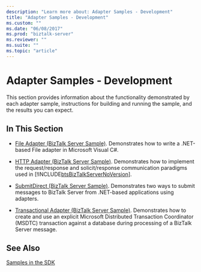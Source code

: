 ```yaml
---
description: "Learn more about: Adapter Samples - Development"
title: "Adapter Samples - Development"
ms.custom: ""
ms.date: "06/08/2017"
ms.prod: "biztalk-server"
ms.reviewer: ""
ms.suite: ""
ms.topic: "article"
---
```

# Adapter Samples - Development
This section provides information about the functionality demonstrated by each adapter sample, instructions for building and running the sample, and the results you can expect.  
  
## In This Section  
  
- [File Adapter (BizTalk Server Sample)](../core/file-adapter-biztalk-server-sample.md). Demonstrates how to write a .NET-based File adapter in Microsoft Visual C#.  
  
- [HTTP Adapter (BizTalk Server Sample)](../core/http-adapter-biztalk-server-sample.md). Demonstrates how to implement the request/response and solicit/response communication paradigms used in [!INCLUDE[btsBizTalkServerNoVersion](../includes/btsbiztalkservernoversion-md.md)].  
  
- [SubmitDirect (BizTalk Server Sample)](../core/submitdirect-biztalk-server-sample.md). Demonstrates two ways to submit messages to BizTalk Server from .NET-based applications using adapters.  
  
- [Transactional Adapter (BizTalk Server Sample)](../core/transactional-adapter-biztalk-server-sample.md). Demonstrates how to create and use an explicit Microsoft Distributed Transaction Coordinator (MSDTC) transaction against a database during processing of a BizTalk Server message.  
  
## See Also  
 [Samples in the SDK](../core/samples-in-the-sdk.md)
